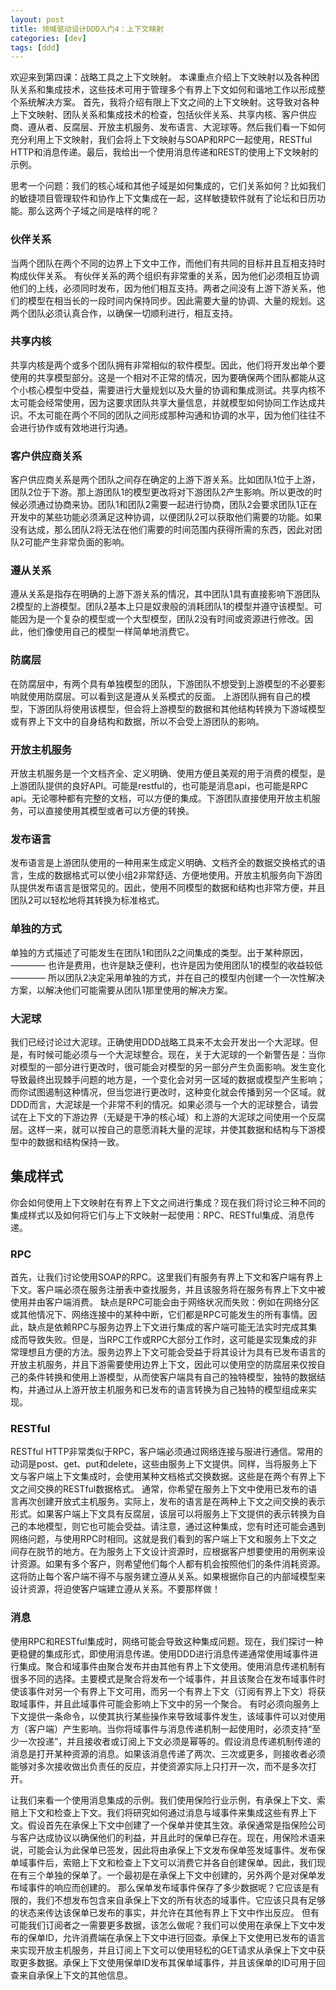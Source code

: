 ```yaml
---
layout: post
title: 领域驱动设计DDD入门4：上下文映射
categories: [dev]
tags: [ddd]
---
```


欢迎来到第四课：战略工具之上下文映射。
本课重点介绍上下文映射以及各种团队关系和集成技术，这些技术可用于管理多个有界上下文如何和谐地工作以形成整个系统解决方案。
首先，我将介绍有限上下文之间的上下文映射。这导致对各种上下文映射、团队关系和集成技术的检查，包括伙伴关系、共享内核、客户供应商、遵从者、反腐层、开放主机服务、发布语言、大泥球等。然后我们看一下如何充分利用上下文映射，我们会将上下文映射与SOAP和RPC一起使用，RESTful HTTP和消息传递。最后，我给出一个使用消息传递和REST的使用上下文映射的示例。

思考一个问题：我们的核心域和其他子域是如何集成的，它们关系如何？比如我们的敏捷项目管理软件和协作上下文集成在一起，这样敏捷软件就有了论坛和日历功能。那么这两个子域之间是啥样的呢？

### 伙伴关系
当两个团队在两个不同的边界上下文中工作，而他们有共同的目标并且互相支持时构成伙伴关系。
有伙伴关系的两个组织有非常重的关系，因为他们必须相互协调他们的上线，必须同时发布，因为他们相互支持。两者之间没有上游下游关系，他们的模型在相当长的一段时间内保持同步。因此需要大量的协调、大量的规划。这两个团队必须认真合作，以确保一切顺利进行，相互支持。

### 共享内核
共享内核是两个或多个团队拥有非常相似的软件模型。因此，他们将开发出单个要使用的共享模型部分。这是一个相对不正常的情况，因为要确保两个团队都能从这个小核心模型中受益，需要进行大量规划以及大量的协调和集成测试。共享内核不太可能会经常使用，因为这要求团队共享大量信息，并就模型如何协同工作达成共识。不太可能在两个不同的团队之间形成那种沟通和协调的水平，因为他们往往不会进行协作或有效地进行沟通。

### 客户供应商关系
客户供应商关系是两个团队之间存在确定的上游下游关系。比如团队1位于上游，团队2位于下游。那上游团队1的模型更改将对下游团队2产生影响。所以更改的时候必须通过协商来协。团队1和团队2需要一起进行协商，团队2会要求团队1正在开发中的某些功能必须满足这种协调，以便团队2可以获取他们需要的功能。如果没有达成，那么团队2将无法在他们需要的时间范围内获得所需的东西，因此对团队2可能产生非常负面的影响。

### 遵从关系
遵从关系是指存在明确的上游下游关系的情况，其中团队1具有直接影响下游团队2模型的上游模型。团队2基本上只是奴隶般的消耗团队1的模型并遵守该模型。可能因为是一个复杂的模型或一个大型模型，团队2没有时间或资源进行修改。因此，他们像使用自己的模型一样简单地消费它。

### 防腐层
在防腐层中，有两个具有单独模型的团队，下游团队不想受到上游模型的不必要影响就使用防腐层。可以看到这是遵从关系模式的反面。
上游团队拥有自己的模型，下游团队将使用该模型，但会将上游模型的数据和其他结构转换为下游域模型或有界上下文中的自身结构和数据，所以不会受上游团队的影响。

### 开放主机服务
开放主机服务是一个文档齐全、定义明确、使用方便且美观的用于消费的模型，是上游团队提供的良好API。可能是restful的，也可能是消息api，也可能是RPC api。无论哪种都有完整的文档，可以方便的集成。下游团队直接使用开放主机服务，可以直接使用其模型或者可以方便的转换。

### 发布语言
发布语言是上游团队使用的一种用来生成定义明确、文档齐全的数据交换格式的语言，生成的数据格式可以使小组2非常舒适、方便地使用。开放主机服务向下游团队提供发布语言是很常见的。因此，使用不同模型的数据和结构也非常方便，并且团队2可以轻松地将其转换为标准格式。

### 单独的方式
单独的方式描述了可能发生在团队1和团队2之间集成的类型。出于某种原因，———— 也许是费用，也许是缺乏便利，也许是因为使用团队1的模型的收益较低 ———— 所以团队2决定采用单独的方式，并在自己的模型内创建一个一次性解决方案，以解决他们可能需要从团队1那里使用的解决方案。

### 大泥球
我们已经讨论过大泥球。正确使用DDD战略工具来不太会开发出一个大泥球。但是，有时候可能必须与一个大泥球整合。现在，关于大泥球的一个新警告是：当你对模型的一部分进行更改时，很可能会对模型的另一部分产生负面影响。发生变化导致最终出现棘手问题的地方是，一个变化会对另一区域的数据或模型产生影响；而你试图遏制这种情况，但当您进行更改时，这种变化就会传播到另一个区域。就DDD而言，大泥球是一个非常不利的情况。如果必须与一个大的泥球整合，请尝试在上下文的下游边界（无疑是干净的核心域）和上游的大泥球之间使用一个反腐层。这样一来，就可以按自己的意愿消耗大量的泥球，并使其数据和结构与下游模型中的数据和结构保持一致。

## 集成样式

你会如何使用上下文映射在有界上下文之间进行集成？现在我们将讨论三种不同的集成样式以及如何将它们与上下文映射一起使用：RPC、RESTful集成、消息传递。

### RPC
首先，让我们讨论使用SOAP的RPC。这里我们有服务有界上下文和客户端有界上下文。客户端必须在服务注册表中查找服务，并且该服务将在服务有界上下文中被使用并由客户端消费。
缺点是RPC可能会由于网络状况而失败：例如在网络分区或其他情况下、网络连接中的某种中断，它们都是RPC可能发生的所有事情。因此，缺点是依赖RPC与服务边界上下文进行集成的客户端可能无法实时完成其集成而导致失败。但是，当RPC工作或RPC大部分工作时，这可能是实现集成的非常理想且方便的方法。服务边界上下文可能会受益于将其设计为具有已发布语言的开放主机服务，并且下游需要使用边界上下文，因此可以使用空的防腐层来仅按自己的条件转换和使用上游模型，从而使客户端具有自己的独特模型，独特的数据结构，并通过从上游开放主机服务和已发布的语言转换为自己独特的模型组成来实现。

### RESTful
RESTful HTTP非常类似于RPC，客户端必须通过网络连接与服进行通信。常用的动词是post、get、put和delete，这些由服务上下文提供。同样，当将服务上下文与客户端上下文集成时，会使用某种文档格式交换数据。这些是在两个有界上下文之间交换的RESTful数据格式。
通常，你希望在服务上下文中使用已发布的语言再次创建开放式主机服务。实际上，发布的语言是在两种上下文之间交换的表示形式。如果客户端上下文具有反腐层，该层可以将服务上下文提供的表示转换为自己的本地模型，则它也可能会受益。请注意，通过这种集成，您有时还可能会遇到网络问题，与使用RPC时相同。这就是我们看到的客户端上下文和服务上下文之间存在脱节的地方。在为服务上下文设计资源时，应根据客户想要使用的用例来设计资源。如果有多个客户，则希望他们每个人都有机会按照他们的条件消耗资源。这将防止每个客户端不得不与服务建立遵从关系。如果根据你自己的内部域模型来设计资源，将迫使客户端建立遵从关系。不要那样做！

### 消息
使用RPC和RESTful集成时，网络可能会导致这种集成问题。现在，我们探讨一种更稳健的集成形式，即使用消息传递。使用DDD进行消息传递通常使用域事件进行集成。聚合和域事件由聚合发布并由其他有界上下文使用。使用消息传递机制有很多不同的选择。主要模式是聚合将发布一个域事件，并且该聚合在发布域事件时使该事件对另一个有界上下文可用，而另一个有界上下文（订阅有界上下文）将获取域事件，并且此域事件可能会影响上下文中的另一个聚合。
有时必须向服务上下文提供一条命令，以使其执行某些操作来导致域事件发生，该域事件可以对使用方（客户端）产生影响。当你将域事件与消息传递机制一起使用时，必须支持“至少一次投递”，并且接收者或订阅上下文必须是幂等的。假设消息传递机制传递的消息是打开某种资源的消息。如果该消息传递了两次、三次或更多，则接收者必须能够对多次接收做出负责任的反应，并使资源实际上只打开一次，而不是多次打开。

让我们来看一个使用消息集成的示例。我们使用保险行业示例，有承保上下文、索赔上下文和检查上下文。我们将研究如何通过消息与域事件来集成这些有界上下文。假设首先在承保上下文中创建了一个保单并使其生效。承保通常是指保险公司与客户达成协议以确保他们的利益，并且此时的保单已存在。现在，用保险术语来说，可能会认为此保单已签发，因此将由承保上下文发布保单签发域事件。发布保单域事件后，索赔上下文和检查上下文可以消费它并各自创建保单。因此，我们现在有三个单独的保单了。一个最初是在承保上下文中创建的，另外两个是对保单发布域事件的响应而创建的。
那么保单发布域事件保存了多少数据呢？它应该是有限的，我们不想发布包含来自承保上下文的所有状态的域事件。它应该只具有足够的状态来传达该保单已发布的事实，并允许在其他有界上下文中作出反应。
但有可能我们订阅者之一需要更多数据，该怎么做呢？我们可以使用在承保上下文中发布的保单ID，允许消费端在承保上下文中进行回查。承保上下文使用已发布的语言来实现开放主机服务，并且订阅上下文可以使用轻松的GET请求从承保上下文中获取更多数据。承保上下文使用保单ID发布其保单域事件，并且该保单的ID可用于回查来自承保上下文的其他信息。

